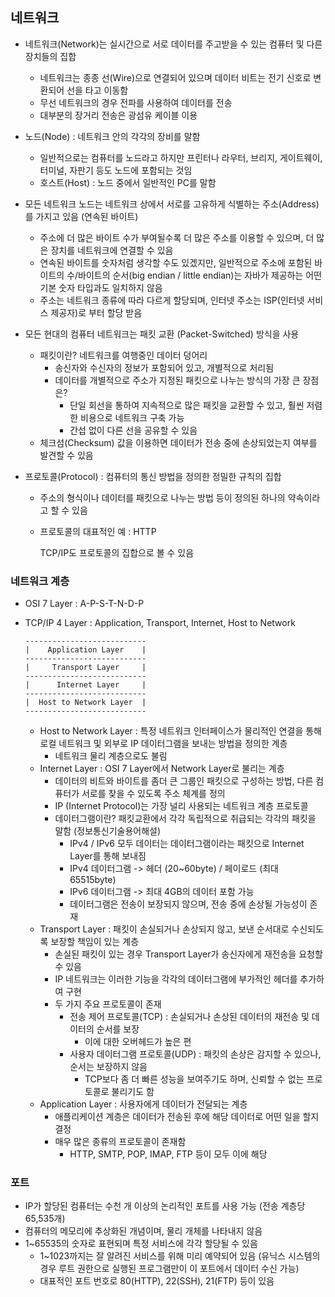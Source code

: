 ## 네트워크

*   네트워크(Network)는 실시간으로 서로 데이터를 주고받을 수 있는 컴퓨터 및 다른 장치들의 집합

    *   네트워크는 종종 선(Wire)으로 연결되어 있으며 데이터 비트는 전기 신호로 변환되어 선을 타고 이동함
    *   무선 네트워크의 경우 전파를 사용하여 데이터를 전송
    *   대부분의 장거리 전송은 광섬유 케이블 이용

*   노드(Node) : 네트워크 안의 각각의 장비를 말함

    *   일반적으로는 컴퓨터를 노드라고 하지만 프린터나 라우터, 브리지, 게이트웨이, 터미널, 자판기 등도 노드에 포함되는 것임
    *   호스트(Host) : 노드 중에서 일반적인 PC를 말함

*   모든 네트워크 노드는 네트워크 상에서 서로를 고유하게 식별하는 주소(Address)를 가지고 있음 (연속된 바이트)

    *   주소에 더 많은 바이트 수가 부여될수록 더 많은 주소를 이용할 수 있으며, 더 많은 장치를 네트워크에 연결할 수 있음
    *   연속된 바이트를 숫자처럼 생각할 수도 있겠지만, 일반적으로 주소에 포함된 바이트의 수/바이트의 순서(big endian / little endian)는 자바가 제공하는 어떤 기본 숫자 타입과도 일치하지 않음
    *   주소는 네트워크 종류에 따라 다르게 할당되며, 인터넷 주소는 ISP(인터넷 서비스 제공자)로 부터 할당 받음

*   모든 현대의 컴퓨터 네트워크는 패킷 교환 (Packet-Switched) 방식을 사용

    *   패킷이란? 네트워크를 여행중인 데이터 덩어리
        *   송신자와 수신자의 정보가 포함되어 있고, 개별적으로 처리됨
        *   데이터를 개별적으로 주소가 지정된 패킷으로 나누는 방식의 가장 큰 장점은?
            *   단일 회선을 통하여 지속적으로 많은 패킷을 교환할 수 있고, 훨씬 저렴한 비용으로 네트워크 구축 가능
            *   간섭 없이 다른 선을 공유할 수 있음
    *   체크섬(Checksum) 값을 이용하면 데이터가 전송 중에 손상되었는지 여부를 발견할 수 있음

*   프로토콜(Protocol) : 컴퓨터의 통신 방법을 정의한 정밀한 규칙의 집합

    *   주소의 형식이나 데이터를 패킷으로 나누는 방법 등이 정의된 하나의 약속이라고 할 수 있음

    *   프로토콜의 대표적인 예 : HTTP

        TCP/IP도 프로토콜의 집합으로 볼 수 있음



### 네트워크 계층

*   OSI 7 Layer : A-P-S-T-N-D-P


*   TCP/IP 4 Layer : Application, Transport, Internet, Host to Network

    ```
    ---------------------------
    |    Application Layer    |
    ---------------------------
    |     Transport Layer     |
    ---------------------------
    |      Internet Layer     |
    ---------------------------
    |  Host to Network Layer  |
    ---------------------------
    ```

    *   Host to Network Layer : 특정 네트워크 인터페이스가 물리적인 연결을 통해 로컬 네트워크 및 외부로 IP 데이터그램을 보내는 방법을 정의한 계층
        *   네트워크 물리 계층으로도 불림
    *   Internet Layer : OSI 7 Layer에서 Network Layer로 불리는 계층
        *   데이터의 비트와 바이트를 좀더 큰 그룹인 패킷으로 구성하는 방법, 다른 컴퓨터가 서로를 찾을 수 있도록 주소 체계를 정의
        *   IP (Internet Protocol)는 가장 널리 사용되는 네트워크 계층 프로토콜
        *   데이터그램이란? 패킷교환에서 각각 독립적으로 취급되는 각각의 패킷을 말함 (정보통신기술용어해설)
            *   IPv4 / IPv6 모두 데이터는 데이터그램이라는 패킷으로 Internet Layer를 통해 보내짐
            *   IPv4 데이터그램 -> 헤더 (20~60byte) / 페이로드 (최대 65515byte)
            *   IPv6 데이터그램 -> 최대 4GB의 데이터 포함 가능
            *   데이터그램은 전송이 보장되지 않으며, 전송 중에 손상될 가능성이 존재
    *   Transport Layer : 패킷이 손실되거나 손상되지 않고, 보낸 순서대로 수신되도록 보장할 책임이 있는 계층
        *   손실된 패킷이 있는 경우 Transport Layer가 송신자에게 재전송을 요청할 수 있음
        *   IP 네트워크는 이러한 기능을 각각의 데이터그램에 부가적인 헤더를 추가하여 구현
        *   두 가지 주요 프로토콜이 존재
            *   전송 제어 프로토콜(TCP) : 손실되거나 손상된 데이터의 재전송 및 데이터의 순서를 보장
                *   이에 대한 오버헤드가 높은 편
            *   사용자 데이터그램 프로토콜(UDP) : 패킷의 손상은 감지할 수 있으나, 순서는 보장하지 않음
                *   TCP보다 좀 더 빠른 성능을 보여주기도 하며, 신뢰할 수 없는 프로토콜로 불리기도 함
    *   Application Layer : 사용자에게 데이터가 전달되는 계층
        *   애플리케이션 계층은 데이터가 전송된 후에 해당 데이터로 어떤 일을 할지 결정
        *   매우 많은 종류의 프로토콜이 존재함
            *   HTTP, SMTP, POP, IMAP, FTP 등이 모두 이에 해당



### 포트

*   IP가 할당된 컴퓨터는 수천 개 이상의 논리적인 포트를 사용 가능 (전송 계층당 65,535개)
*   컴퓨터의 메모리에 추상화된 개념이며, 물리 개체를 나타내지 않음
*   1~65535의 숫자로 표현되며 특정 서비스에 각각 할당될 수 있음
    *   1~1023까지는 잘 알려진 서비스를 위해 미리 예약되어 있음 (유닉스 시스템의 경우 루트 권한으로 실행된 프로그램만이 이 포트에서 데이터 수신 가능)
    *   대표적인 포트 번호로 80(HTTP), 22(SSH), 21(FTP) 등이 있음